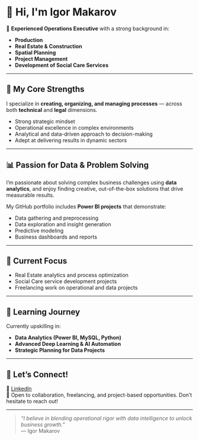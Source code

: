 # 👋 Hi, I'm Igor Makarov

🎯 **Experienced Operations Executive** with a strong background in:
- **Production**
- **Real Estate & Construction**
- **Spatial Planning**
- **Project Management**
- **Development of Social Care Services**

---

## 🔧 My Core Strengths

I specialize in **creating, organizing, and managing processes** — across both **technical** and **legal** dimensions.

- Strong strategic mindset
- Operational excellence in complex environments
- Analytical and data-driven approach to decision-making
- Adept at delivering results in dynamic sectors

---

## 📊 Passion for Data & Problem Solving

I’m passionate about solving complex business challenges using **data analytics**, and enjoy finding creative, out-of-the-box solutions that drive measurable results.

My GitHub portfolio includes **Power BI projects** that demonstrate:
- Data gathering and preprocessing
- Data exploration and insight generation
- Predictive modeling
- Business dashboards and reports

---

## 🚀 Current Focus

- Real Estate analytics and process optimization
- Social Care service development projects
- Freelancing work on operational and data projects

---

## 🌱 Learning Journey

Currently upskilling in:
- **Data Analytics (Power BI, MySQL, Python)**
- **Advanced Deep Learning & AI Automation**
- **Strategic Planning for Data Projects**

---

## 🤝 Let’s Connect!

🔗 [LinkedIn](https://www.linkedin.com/in/igormakarov-vilnius/)  
💬 Open to collaboration, freelancing, and project-based opportunities. Don’t hesitate to reach out!

---

> _“I believe in blending operational rigor with data intelligence to unlock business growth.”_  
> — Igor Makarov
